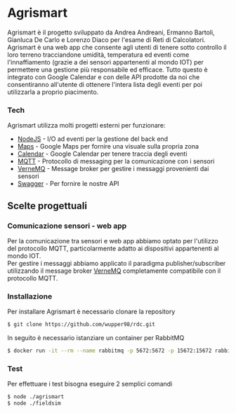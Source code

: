 # Agrismart
Agrismart è il progetto sviluppato da Andrea Andreani, Ermanno Bartoli, Gianluca De Carlo e Lorenzo Diaco per l'esame di Reti di Calcolatori.  
Agrismart è una web app che consente agli utenti di tenere sotto controllo il loro terreno  tracciandone umidità, temperatura ed eventi come l'innaffiamento (grazie a dei sensori appartenenti al mondo IOT) per permettere una gestione più responsabile ed efficace. Tutto questo è integrato con Google Calendar e con delle API prodotte da noi che consentiranno all'utente di ottenere l'intera lista degli eventi per poi utilizzarla a proprio piacimento.

### Tech
Agrismart utilizza molti progetti esterni per funzionare:

* [NodeJS] - I/O ad eventi per la gestione del back end
* [Maps] - Google Maps per fornire una visuale sulla propria zona
* [Calendar] - Google Calendar per tenere traccia degli eventi
* [MQTT] - Protocollo di messaging per la comunicazione con i sensori
* [VerneMQ] - Message broker per gestire i messaggi provenienti dai sensori
* [Swagger] - Per fornire le nostre API

## Scelte progettuali
### Comunicazione sensori - web app
Per la comunicazione tra sensori e web app abbiamo optato per l'utilizzo del protocollo MQTT, particolarmente adatto ai dispositivi appartenenti al mondo IOT.  
Per gestire i messaggi abbiamo applicato il paradigma publisher/subscriber utilizzando il message broker [VerneMQ] completamente compatibile con il protocollo MQTT.

### Installazione
Per installare Agrismart è necessario clonare la repository
```sh
$ git clone https://github.com/wupper98/rdc.git
```
In seguito è necessario istanziare un container per RabbitMQ
```sh
$ docker run -it --rm --name rabbitmq -p 5672:5672 -p 15672:15672 rabbitmq:3-management
```

### Test
Per effettuare i test bisogna eseguire 2 semplici comandi
```sh
$ node ./agrismart
$ node ./fieldsim
```




[//]: # (Abbreviazioni per i link utilizzati nella descrizione del progetto)
[NodeJS]:   <https://nodejs.org/it/about/>
[Maps]:     <https://developers.google.com/maps/documentation?hl=it>
[Calendar]: <https://developers.google.com/calendar>
[MQTT]:     <http://mqtt.org/>
[VerneMQ]: <https://vernemq.com/>
[Swagger]:  <https://swagger.io/>
